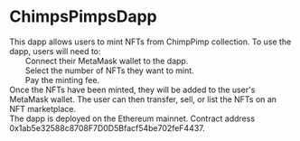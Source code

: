 # ChimpsPimpsDapp

This dapp allows users to mint NFTs from ChimpPimp collection. To use the dapp, users will need to:\
&emsp;&emsp;Connect their MetaMask wallet to the dapp.\
&emsp;&emsp;Select the number of NFTs they want to mint.\
&emsp;&emsp;Pay the minting fee.\
Once the NFTs have been minted, they will be added to the user's MetaMask wallet. The user can then transfer, sell, or list the NFTs on an NFT marketplace.\
The dapp is deployed on the Ethereum mainnet. Contract address 0x1ab5e32588c8708F7D0D5Bfacf54be702feF4437.
